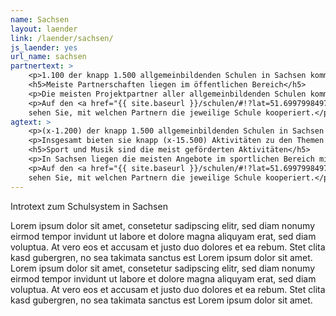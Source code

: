 ```yaml
---
name: Sachsen
layout: laender
link: /laender/sachsen/
js_laender: yes
url_name: sachsen
partnertext: >
    <p>1.100 der knapp 1.500 allgemeinbildenden Schulen in Sachsen kommunizieren ihre Projekte und Aktivitäten an das Statistische Landesamt Sachsen. Insgesamt gehen diese Schulen 6.025 Partnerschaften mit externen Organisationen ein, darunter mit gemeinnützigen sowie privatwirtschaftlichen Akteur*innen und Akteur*innen aus dem öffentlichen Sektor, Partnerschulen, Verbänden und religiösen Einrichtungen. Durchschnittlich kommen sechs Partnerschaften aus zwei dieser Bereiche auf eine Schule.</p>
    <h5>Meiste Partnerschaften liegen im öffentlichen Bereich</h5>
    <p>Die meisten Projektpartner aller allgemeinbildenden Schulen kommen aus dem öffentlichen Bereich (37,3%), gefolgt von Partnerorganisationen aus dem gemeinnützigen (32,7%) und dem wirtschaftlichen Bereich (12,3%). Weitere 305 (6,2%) Partnerschaften finden mit anderen Schulen statt, 123 (2%) mit religiösen Einrichtungen und 150 (2,5%) mit Verbänden, Kammern und Genossenschaften. 345 Partnerschaften (5%) konnten nicht eindeutig zugeordnet werden und fallen unter die Kategorie Unbestimmt.</p>
    <p>Auf den <a href="{{ site.baseurl }}/schulen/#!?lat=51.699799849741936&lng=13.073730468750002&zoom=7&profiles">Schulprofilen</a>
    sehen Sie, mit welchen Partnern die jeweilige Schule kooperiert.</p>
agtext: >
    <p>(x-1.200) der knapp 1.500 allgemeinbildenden Schulen in Sachsen kommunizieren ihre Projekte und Aktivitäten an das Statistische Landesamt Sachsen.</p>
    <p>Insgesamt bieten sie knapp (x-15.500) Aktivitäten zu den Themen Umwelt, Sport, Musik und Tanz, Gesellschaft und Partizipation, Literatur und Medien, Handwerk, Kunst und Kultur, Naturwissenschaft und Technik, Berufsorientierung und Sprachen an. Das sind durchschnittlich (x-13) Aktionen in mehr als (x-sechs) Themen, die den Schüler*innen geboten werden.</p>
    <h5>Sport und Musik sind die meist geförderten Aktivitäten</h5>
    <p>In Sachsen liegen die meisten Angebote im sportlichen Bereich mit (x-88%), dicht gefolgt von den musikalischen, die an rund (x-76%) der Schulen angeboten werden.  (x-897) der (x-1330) Schulen (x-67%) fördert Partizipation und gesellschaftliches Engagement, durch z.B. Schüler*innenparlament, Schüler*innenaustausch und Ersthelfer*innen-Schulungen. Naturwissenschaftliche Aktivitäten werden von  (x-782) Schulen (x-58%) der Schulen angeboten. Nur ein geringer Anteil der Schulen (x-15% bzw. x-200 Schulen) bietet ihren Schüler*innen Aktivitäten zu den Themen Literatur und Medien an.</p>
    <p>Auf den <a href="{{ site.baseurl }}/schulen/#!?lat=51.699799849741936&lng=13.073730468750002&zoom=7&profiles">Schulprofilen</a>
    sehen Sie, mit welchen Partnern die jeweilige Schule kooperiert.</p>
---
```

Introtext zum Schulsystem in Sachsen

Lorem ipsum dolor sit amet, consetetur sadipscing elitr, sed diam nonumy eirmod tempor invidunt ut labore et dolore
magna aliquyam erat, sed diam voluptua. At vero eos et accusam et justo duo dolores et ea rebum. Stet clita kasd
gubergren, no sea takimata sanctus est Lorem ipsum dolor sit amet. Lorem ipsum dolor sit amet, consetetur sadipscing
elitr, sed diam nonumy eirmod tempor invidunt ut labore et dolore magna aliquyam erat, sed diam voluptua. At vero eos
et accusam et justo duo dolores et ea rebum. Stet clita kasd gubergren, no sea takimata sanctus est Lorem ipsum dolor
sit amet.